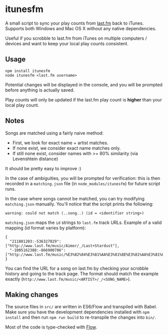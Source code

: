 # itunesfm

A small script to sync your play counts from [last.fm](http://last.fm) back to iTunes. Supports both Windows and Mac OS X without any native dependencies.

Useful if you scrobble to last.fm from iTunes on multiple computers / devices and want to keep your local play counts consistent.

## Usage

```
npm install itunesfm
node itunesfm <last.fm username>
```

Potential changes will be displayed in the console, and you will be prompted before anything is actually saved.

Play counts will only be updated if the last.fm play count is **higher** than your local play count.

## Notes

Songs are matched using a fairly naive method:
- First, we look for exact name + artist matches.
- If none exist, we consider exact name matches only.
- If still none exist, consider names with >= 80% similarity (via Levenshtein distance)

It should be pretty easy to improve :)

In the case of ambiguities, you will be prompted for verification: this is then recorded in a `matching.json` file (in `node_modules/itunesfm`) for future script runs.

In the case where songs cannot be matched, you can try modifying `matching.json` manually. You'll notice that the script prints the following:

```
warning: could not match (..song..) (id = <identifier string>)
```

`matching.json` maps the `id` strings to `last.fm` track URLs. Example of a valid mapping (id format varies by platform):

```
{
  "211801203:-536327029":["http://www.last.fm/music/Aimer/_/Last+Stardust"],
  "-1005162388:-866900706":["http://www.last.fm/music/%E3%82%84%E3%81%AA%E3%81%8E%E3%81%AA%E3%81%8E/_/%E6%98%A5%E6%93%AC%E3%81%8D"],
}
```

You can find the URL for a song on last.fm by checking your scrobble history and going to the track page. The format should match the example exactly (`http://www.last.fm/music/<ARTIST>/_/<SONG_NAME>`).

## Making changes

The source files in `src/` are written in ES6/Flow and transpiled with Babel. Make sure you have the development dependencies installed with `npm install` and then run `npm run build` to re-transpile the changes into `bin/`.

Most of the code is type-checked with [Flow](http://flowtype.org/).
